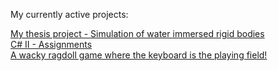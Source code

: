 My currently active projects:

[My thesis project - Simulation of water immersed rigid bodies](https://github.com/swegg4n/Water-Immersed-Objects_Simulation)  
[C# II - Assignments](https://github.com/swegg4n/Csharp2_Assignments)  
[A wacky ragdoll game where the keyboard is the playing field!](https://github.com/skypekitten9/Keyboard-Konundrum)  
